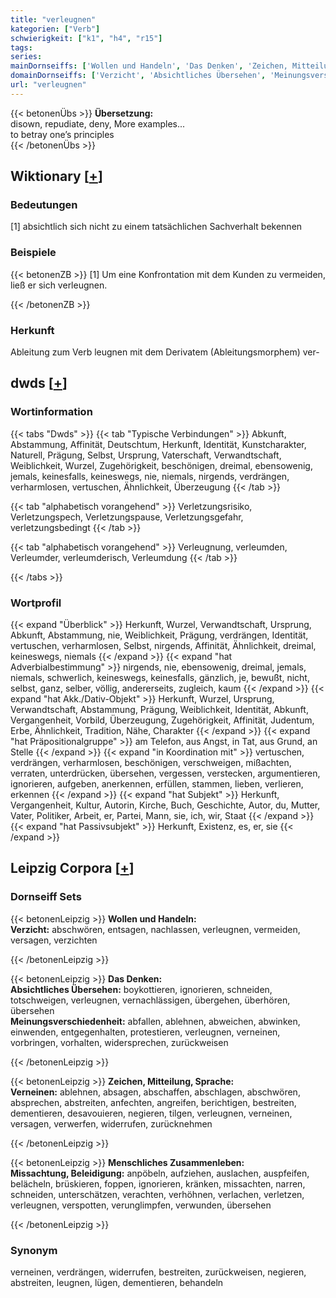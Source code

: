 ```yaml
---
title: "verleugnen"
kategorien: ["Verb"]
schwierigkeit: ["k1", "h4", "r15"]
tags:
series:
mainDornseiffs: ['Wollen und Handeln', 'Das Denken', 'Zeichen, Mitteilung, Sprache', 'Menschliches Zusammenleben']
domainDornseiffs: ['Verzicht', 'Absichtliches Übersehen', 'Meinungsverschiedenheit', 'Verneinen', 'Missachtung, Beleidigung']
url: "verleugnen"
---
```


{{< betonenÜbs >}}
**Übersetzung:**  
disown, repudiate, deny, More examples...  
to betray one’s principles  
{{< /betonenÜbs >}}

## Wiktionary [[+](https://de.wiktionary.org/wiki/verleugnen)]

### Bedeutungen
[1] absichtlich sich nicht zu einem tatsächlichen Sachverhalt bekennen  

### Beispiele
{{< betonenZB >}}
[1] Um eine Konfrontation mit dem Kunden zu vermeiden, ließ er sich verleugnen.  

{{< /betonenZB >}}
### Herkunft
Ableitung zum Verb leugnen mit dem Derivatem (Ableitungsmorphem) ver-  



## dwds [[+](https://www.dwds.de/wb/verleugnen)]

### Wortinformation
{{< tabs "Dwds" >}}
{{< tab "Typische Verbindungen" >}}
Abkunft, Abstammung, Affinität, Deutschtum, Herkunft, Identität, Kunstcharakter, Naturell, Prägung, Selbst, Ursprung, Vaterschaft, Verwandtschaft, Weiblichkeit, Wurzel, Zugehörigkeit, beschönigen, dreimal, ebensowenig, jemals, keinesfalls, keineswegs, nie, niemals, nirgends, verdrängen, verharmlosen, vertuschen, Ähnlichkeit, Überzeugung
{{< /tab >}}

{{< tab "alphabetisch vorangehend" >}}
Verletzungsrisiko, Verletzungspech, Verletzungspause, Verletzungsgefahr, verletzungsbedingt
{{< /tab >}}

{{< tab "alphabetisch vorangehend" >}}
Verleugnung, verleumden, Verleumder, verleumderisch, Verleumdung
{{< /tab >}}

{{< /tabs >}}

### Wortprofil
{{< expand "Überblick" >}} Herkunft, Wurzel, Verwandtschaft, Ursprung, Abkunft, Abstammung, nie, Weiblichkeit, Prägung, verdrängen, Identität, vertuschen, verharmlosen, Selbst, nirgends, Affinität, Ähnlichkeit, dreimal, keineswegs, niemals {{< /expand >}}
{{< expand "hat Adverbialbestimmung" >}} nirgends, nie, ebensowenig, dreimal, jemals, niemals, schwerlich, keineswegs, keinesfalls, gänzlich, je, bewußt, nicht, selbst, ganz, selber, völlig, andererseits, zugleich, kaum {{< /expand >}}
{{< expand "hat Akk./Dativ-Objekt" >}} Herkunft, Wurzel, Ursprung, Verwandtschaft, Abstammung, Prägung, Weiblichkeit, Identität, Abkunft, Vergangenheit, Vorbild, Überzeugung, Zugehörigkeit, Affinität, Judentum, Erbe, Ähnlichkeit, Tradition, Nähe, Charakter {{< /expand >}}
{{< expand "hat Präpositionalgruppe" >}} am Telefon, aus Angst, in Tat, aus Grund, an Stelle {{< /expand >}}
{{< expand "in Koordination mit" >}} vertuschen, verdrängen, verharmlosen, beschönigen, verschweigen, mißachten, verraten, unterdrücken, übersehen, vergessen, verstecken, argumentieren, ignorieren, aufgeben, anerkennen, erfüllen, stammen, lieben, verlieren, erkennen {{< /expand >}}
{{< expand "hat Subjekt" >}} Herkunft, Vergangenheit, Kultur, Autorin, Kirche, Buch, Geschichte, Autor, du, Mutter, Vater, Politiker, Arbeit, er, Partei, Mann, sie, ich, wir, Staat {{< /expand >}}
{{< expand "hat Passivsubjekt" >}} Herkunft, Existenz, es, er, sie {{< /expand >}}

## Leipzig Corpora [[+](https://corpora.uni-leipzig.de/en/res?word=verleugnen&corpusId=deu_newscrawl-public_2018)]

### Dornseiff Sets
{{< betonenLeipzig >}}
**Wollen und Handeln:**  
**Verzicht:** abschwören, entsagen, nachlassen, verleugnen, vermeiden, versagen, verzichten  

{{< /betonenLeipzig >}}


{{< betonenLeipzig >}}
**Das Denken:**  
**Absichtliches Übersehen:** boykottieren, ignorieren, schneiden, totschweigen, verleugnen, vernachlässigen, übergehen, überhören, übersehen  
**Meinungsverschiedenheit:** abfallen, ablehnen, abweichen, abwinken, einwenden, entgegenhalten, protestieren, verleugnen, verneinen, vorbringen, vorhalten, widersprechen, zurückweisen  

{{< /betonenLeipzig >}}


{{< betonenLeipzig >}}
**Zeichen, Mitteilung, Sprache:**  
**Verneinen:** ablehnen, absagen, abschaffen, abschlagen, abschwören, absprechen, abstreiten, anfechten, angreifen, berichtigen, bestreiten, dementieren, desavouieren, negieren, tilgen, verleugnen, verneinen, versagen, verwerfen, widerrufen, zurücknehmen  

{{< /betonenLeipzig >}}


{{< betonenLeipzig >}}
**Menschliches Zusammenleben:**  
**Missachtung, Beleidigung:** anpöbeln, aufziehen, auslachen, auspfeifen, belächeln, brüskieren, foppen, ignorieren, kränken, missachten, narren, schneiden, unterschätzen, verachten, verhöhnen, verlachen, verletzen, verleugnen, verspotten, verunglimpfen, verwunden, übersehen  

{{< /betonenLeipzig >}}

### Synonym
verneinen, verdrängen, widerrufen, bestreiten, zurückweisen, negieren, abstreiten, leugnen, lügen, dementieren, behandeln

